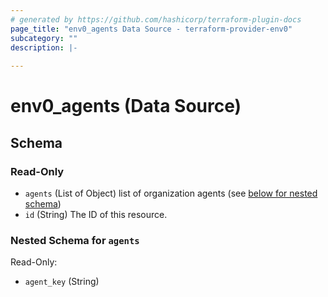 ```yaml
---
# generated by https://github.com/hashicorp/terraform-plugin-docs
page_title: "env0_agents Data Source - terraform-provider-env0"
subcategory: ""
description: |-
  
---
```


# env0_agents (Data Source)





<!-- schema generated by tfplugindocs -->
## Schema

### Read-Only

- `agents` (List of Object) list of organization agents (see [below for nested schema](#nestedatt--agents))
- `id` (String) The ID of this resource.

<a id="nestedatt--agents"></a>
### Nested Schema for `agents`

Read-Only:

- `agent_key` (String)
